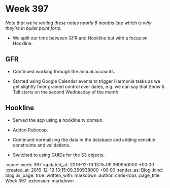 Week 397
========

_Note that we're writing these notes nearly 6 months late which is why they're in bullet point form._

* We split our time between GFR and Hookline but with a focus on Hookline.

## GFR

* Continued working through the annual accounts.

* Started using Google Calendar events to trigger Harmonia tasks as we get slightly finer grained control over dates, e.g. we can say that Show & Tell starts on the second Wednesday of the month.

## Hookline

* Served the app using a hookline.tv domain.

* Added Rubocop.

* Continued normalising the data in the database and adding sensible constraints and validations.

* Switched to using GUIDs for the S3 objects.

:name: week-397
:updated_at: 2016-12-19 13:15:09.360950000 +00:00
:created_at: 2016-12-19 13:15:09.360938000 +00:00
:render_as: Blog
:kind: blog
:is_page: true
:written_with: markdown
:author: chris-roos
:page_title: Week 397
:extension: markdown
